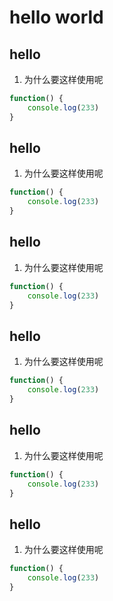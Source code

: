 # hello world

## hello 

1. 为什么要这样使用呢

```js
function() {
    console.log(233)
}
```

## hello 

1. 为什么要这样使用呢

```js
function() {
    console.log(233)
}
```

## hello 

1. 为什么要这样使用呢

```js
function() {
    console.log(233)
}
```

## hello 

1. 为什么要这样使用呢

```js
function() {
    console.log(233)
}
```

## hello 

1. 为什么要这样使用呢

```js
function() {
    console.log(233)
}
```

## hello 

1. 为什么要这样使用呢

```js
function() {
    console.log(233)
}
```
